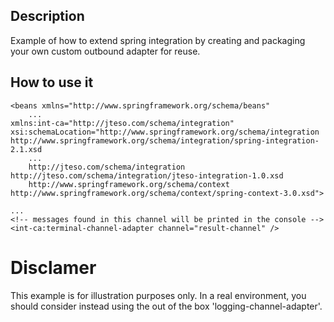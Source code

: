 ## Description
Example of how to extend spring integration by creating and packaging your own custom outbound adapter for reuse.

## How to use it

    <beans xmlns="http://www.springframework.org/schema/beans"
    	...
	xmlns:int-ca="http://jteso.com/schema/integration"
	xsi:schemaLocation="http://www.springframework.org/schema/integration http://www.springframework.org/schema/integration/spring-integration-2.1.xsd
		...
		http://jteso.com/schema/integration http://jteso.com/schema/integration/jteso-integration-1.0.xsd
		http://www.springframework.org/schema/context http://www.springframework.org/schema/context/spring-context-3.0.xsd">

    ...
    <!-- messages found in this channel will be printed in the console -->
    <int-ca:terminal-channel-adapter channel="result-channel" />

# Disclamer
This example is for illustration purposes only. In a real environment, you should consider instead using the out of the box 'logging-channel-adapter'.

